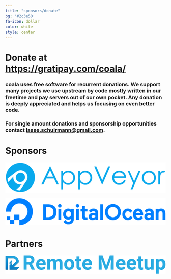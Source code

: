 ```yaml
---
title: "sponsors/donate"
bg: '#2c3e50'
fa-icon: dollar
color: white
style: center
---
```


# Donate at <https://gratipay.com/coala/>

### coala uses free software for recurrent donations. We support many projects we use upstream by code mostly written in our freetime and pay servers out of our own pocket. Any donation is deeply appreciated and helps us focusing on even better code.

### For single amount donations and sponsorship opportunities contact <lasse.schuirmann@gmail.com>.

# Sponsors

[![AppVeyor](img/appv.png)](https://www.appveyor.com/)

[![DigitalOcean](img/digitalocean.png)](https://www.digitalocean.com/)

# Partners

[![Remote Meetup](img/remotemeetup.png)](http://remotemeetup.com/)
